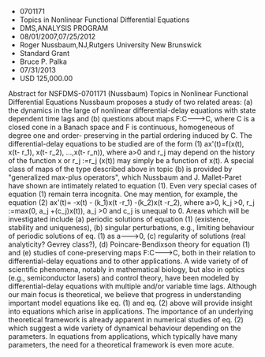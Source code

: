 
* 0701171
* Topics in Nonlinear Functional Differential Equations
* DMS,ANALYSIS PROGRAM
* 08/01/2007,07/25/2012
* Roger Nussbaum,NJ,Rutgers University New Brunswick
* Standard Grant
* Bruce P. Palka
* 07/31/2013
* USD 125,000.00

Abstract for NSFDMS-0701171 (Nussbaum) Topics in Nonlinear Functional
Differential Equations Nussbaum proposes a study of two related areas: (a) the
dynamics in the large of nonlinear differential-delay equations with state
dependent time lags and (b) questions about maps F:C--->C, where C is a closed
cone in a Banach space and F is continuous, homogeneous of degree one and order-
preserving in the partial ordering induced by C. The differential-delay
equations to be studied are of the form (1) ax'(t)=f(x(t), x(t- r_1), x(t- r_2),
...,x(t- r_n)), where a>0 and r_j may depend on the history of the function x or
r_j :=r_j (x(t)) may simply be a function of x(t). A special class of maps of
the type described above in topic (b) is provided by "generalized max-plus
operators", which Nussbaum and J. Mallet-Paret have shown are intimately related
to equation (1). Even very special cases of equation (1) remain terra incognita.
One may mention, for example, the equation (2) ax'(t)= -x(t) - (k_1)x(t -r_1)
-(k_2)x(t -r_2), where a>0, k_j >0, r_j :=max(0, a_j +(c_j)x(t)), a_j >0 and c_j
is unequal to 0. Areas which will be investigated include (a) periodic solutions
of equation (1) (existence, stability and uniqueness), (b) singular
perturbations, e.g., limiting behaviour of periodic solutions of eq. (1) as
a--->0, (c) regularity of solutions (real analyticity? Gevrey class?), (d)
Poincare-Bendixson theory for equation (1) and (e) studies of cone-preserving
maps F:C--->C, both in their relation to differential-delay equations and to
other applications. A wide variety of of scientific phenomena, notably in
mathematical biology, but also in optics (e.g., semiconductor lasers) and
control theory, have been modeled by differential-delay equations with multiple
and/or variable time lags. Although our main focus is theoretical, we believe
that progress in understanding important model equations like eq. (1) and eq.
(2) above will provide insight into equations which arise in applications. The
importance of an underlying theoretical framework is already apparent in
numerical studies of eq. (2) which suggest a wide variety of dynamical behaviour
depending on the parameters. In equations from applications, which typically
have many parameters, the need for a theoretical framework is even more acute.
